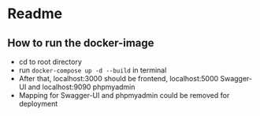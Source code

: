 # Readme

## How to run the docker-image
- cd to root directory
- run `docker-compose up -d --build` in terminal
- After that, localhost:3000 should be frontend, localhost:5000 Swagger-UI and localhost:9090 phpmyadmin
- Mapping for Swagger-UI and phpmyadmin could be removed for deployment

